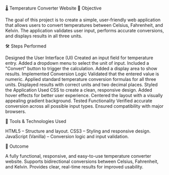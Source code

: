 🌡️ Temperature Converter Website
📌 Objective

The goal of this project is to create a simple, user-friendly web application that allows users to convert temperatures between Celsius, Fahrenheit, and Kelvin. The application validates user input, performs accurate conversions, and displays results in all three units.

🛠️ Steps Performed

Designed the User Interface (UI)
Created an input field for temperature entry.
Added a dropdown menu to select the unit of input.
Included a "Convert" button to trigger the calculation.
Added a display area to show results.
Implemented Conversion Logic
Validated that the entered value is numeric.
Applied standard temperature conversion formulas for all three units.
Displayed results with correct units and two decimal places.
Styled the Application
Used CSS to create a clean, responsive design.
Added hover effects for better user experience.
Centered the layout with a visually appealing gradient background.
Tested Functionality
Verified accurate conversion across all possible input types.
Ensured compatibility with major browsers.

🧰 Tools & Technologies Used

HTML5 – Structure and layout.
CSS3 – Styling and responsive design.
JavaScript (Vanilla) – Conversion logic and input validation.

🎯 Outcome

A fully functional, responsive, and easy-to-use temperature converter website.
Supports bidirectional conversions between Celsius, Fahrenheit, and Kelvin.
Provides clear, real-time results for improved usability.
